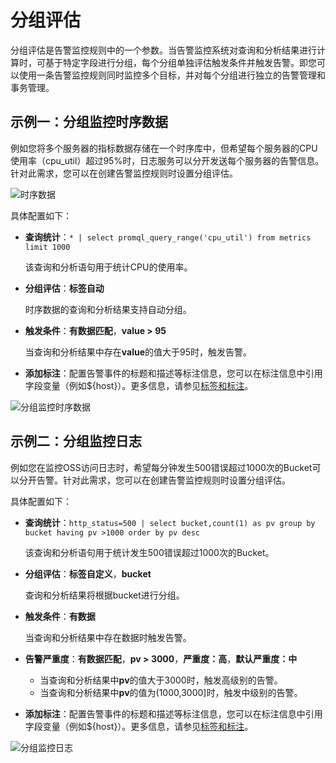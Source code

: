 # 分组评估

分组评估是告警监控规则中的一个参数。当告警监控系统对查询和分析结果进行计算时，可基于特定字段进行分组，每个分组单独评估触发条件并触发告警。即您可以使用一条告警监控规则同时监控多个目标，并对每个分组进行独立的告警管理和事务管理。

## 示例一：分组监控时序数据

例如您将多个服务器的指标数据存储在一个时序库中，但希望每个服务器的CPU使用率（cpu\_util）超过95%时，日志服务可以分开发送每个服务器的告警信息。针对此需求，您可以在创建告警监控规则时设置分组评估。

![时序数据](https://static-aliyun-doc.oss-accelerate.aliyuncs.com/assets/img/zh-CN/2904038161/p262877.png)

具体配置如下：

-   **查询统计**：`* | select promql_query_range('cpu_util') from metrics limit 1000`

    该查询和分析语句用于统计CPU的使用率。

-   **分组评估**：**标签自动**

    时序数据的查询和分析结果支持自动分组。

-   **触发条件**：**有数据匹配**，**value \> 95**

    当查询和分析结果中存在**value**的值大于95时，触发告警。

-   **添加标注**：配置告警事件的标题和描述等标注信息，您可以在标注信息中引用字段变量（例如$\{host\}）。更多信息，请参见[标签和标注]()。

![分组监控时序数据](https://static-aliyun-doc.oss-accelerate.aliyuncs.com/assets/img/zh-CN/3425038161/p263165.png)

## 示例二：分组监控日志

例如您在监控OSS访问日志时，希望每分钟发生500错误超过1000次的Bucket可以分开告警。针对此需求，您可以在创建告警监控规则时设置分组评估。

具体配置如下：

-   **查询统计**：`http_status=500 | select bucket,count(1) as pv group by bucket having pv >1000 order by pv desc`

    该查询和分析语句用于统计发生500错误超过1000次的Bucket。

-   **分组评估**：**标签自定义**，**bucket**

    查询和分析结果将根据bucket进行分组。

-   **触发条件**：**有数据**

    当查询和分析结果中存在数据时触发告警。

-   **告警严重度**：**有数据匹配**，**pv \> 3000**，**严重度：高**，**默认严重度：中**
    -   当查询和分析结果中**pv**的值大于3000时，触发高级别的告警。
    -   当查询和分析结果中**pv**的值为\(1000,3000\]时，触发中级别的告警。
-   **添加标注**：配置告警事件的标题和描述等标注信息，您可以在标注信息中引用字段变量（例如$\{host\}）。更多信息，请参见[标签和标注]()。

![分组监控日志](https://static-aliyun-doc.oss-accelerate.aliyuncs.com/assets/img/zh-CN/9539838161/p262885.png)

